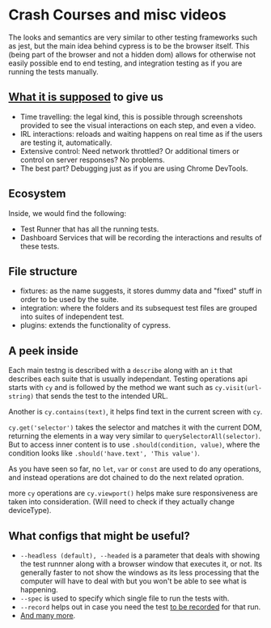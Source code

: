 # Crash Courses and misc videos

The looks and semantics are very similar to other testing frameworks such as jest, but the main idea behind cypress is to be the browser itself. This (being part of the browser and not a hidden dom) allows for otherwise not easily possible end to end testing, and integration testing as if you are running the tests manually.

## [What it is supposed](https://www.cypress.io/features) to give us

- Time travelling: the legal kind, this is possible through screenshots provided to see the visual interactions on each step, and even a video.
- IRL interactions: reloads and waiting happens on real time as if the users are testing it, automatically.
- Extensive control: Need network throttled? Or additional timers or control on server responses? No problems.
- The best part? Debugging just as if you are using Chrome DevTools.

## Ecosystem

Inside, we would find the following: 

- Test Runner that has all the running tests.
- Dashboard Services that will be recording the interactions and results of these tests.

## File structure

- fixtures: as the name suggests, it stores dummy data and "fixed" stuff in order to be used by the suite.
- integration: where the folders and its subsequest test files are grouped into suites of independent test.
- plugins: extends the functionality of cypress.

## A peek inside

Each main testng is described with a `describe` along with an `it` that describes each suite that is usually independant. Testing operations api starts with `cy` and is followed by the method we want such as `cy.visit(url-string)` that sends the test to the intended URL.

Another is `cy.contains(text)`, it helps find text in the current screen with `cy`.

`cy.get('selector')` takes the selector and matches it with the current DOM, returning the elements in a way very similar to `querySelectorAll(selector)`. But to access inner content is to use `.should(condition, value)`, where the condition looks like `.should('have.text', 'This value')`.

As you have seen so far, no `let`, `var` or `const` are used to do any operations, and instead operations are dot chained to do the next related opration.

more `cy` operations are `cy.viewport()` helps make sure responsiveness are taken into consideration. (Will need to check if they actually change deviceType).

## What configs that might be useful?

- `--headless (default), --headed` is a parameter that deals with showing the test runnner along with a browser window that executes it, or not. Its generally faster to not show the windows as its less processing that the computer will have to deal with but you won't be able to see what is happening.
- `--spec` is used to specify which single file to run the tests with.
- `--record` helps out in case you need the test [to be recorded](https://docs.cypress.io/guides/dashboard/projects#Set-up-a-project-to-record) for that run.
- [And many more](https://docs.cypress.io/guides/guides/command-line#cypress-run).